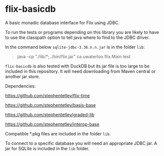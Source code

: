 # flix-basicdb

A basic monadic database interface for Flix using JDBC.

To run the tests or programs depending on this library you are likely to 
have to use the classpath option to tell java where to find to the JDBC driver.

In the command below `sqlite-jdbc-3.36.n.n.jar` is in the folder `lib`:

> java -cp "./lib/*;../bin/flix.jar" ca.uwaterloo.flix.Main test

`flix-basicdb` is also tested with DuckDB but its jar file is too large to be
included in this repository. It will need downloading from Maven central or 
another jar store.

Dependencies: 

https://github.com/stephentetley/flix-time

https://github.com/stephentetley/basis-base

https://github.com/stephentetley/graded-lib

https://github.com/stephentetley/interop-base


Compatible *.pkg files are included in the folder `lib`.

To connect to a specific database you will need an appropriate JDBC jar.
A jar for SQLite is included in the `lib` folder.

